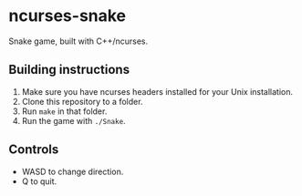 # ncurses-snake
Snake game, built with C++/ncurses.

## Building instructions
1. Make sure you have ncurses headers installed for your Unix installation.
2. Clone this repository to a folder.
3. Run `make` in that folder.
4. Run the game with `./Snake`.

## Controls
* WASD to change direction.
* Q to quit.
